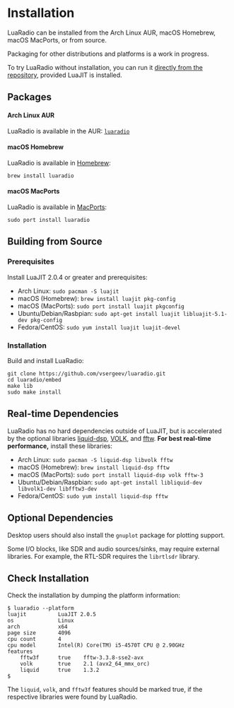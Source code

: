 # Installation

LuaRadio can be installed from the Arch Linux AUR, macOS Homebrew, macOS
MacPorts, or from source.

Packaging for other distributions and platforms is a work in progress.

To try LuaRadio without installation, you can run it [directly from the
repository](../README.md#quickstart), provided LuaJIT is installed.

## Packages

#### Arch Linux AUR

LuaRadio is available in the AUR: [`luaradio`](https://aur.archlinux.org/packages/luaradio)

#### macOS Homebrew

LuaRadio is available in [Homebrew](http://brew.sh/):

```
brew install luaradio
```

#### macOS MacPorts

LuaRadio is available in [MacPorts](https://www.macports.org/):

```
sudo port install luaradio
```

## Building from Source

### Prerequisites

Install LuaJIT 2.0.4 or greater and prerequisites:

* Arch Linux: `sudo pacman -S luajit`
* macOS (Homebrew): `brew install luajit pkg-config`
* macOS (MacPorts): `sudo port install luajit pkgconfig`
* Ubuntu/Debian/Rasbpian: `sudo apt-get install luajit libluajit-5.1-dev pkg-config`
* Fedora/CentOS: `sudo yum install luajit luajit-devel`

### Installation

Build and install LuaRadio:

```
git clone https://github.com/vsergeev/luaradio.git
cd luaradio/embed
make lib
sudo make install
```

## Real-time Dependencies

LuaRadio has no hard dependencies outside of LuaJIT, but is accelerated by the
optional libraries [liquid-dsp](https://github.com/jgaeddert/liquid-dsp),
[VOLK](http://libvolk.org/), and [fftw](http://www.fftw.org/). **For best
real-time performance,** install these libraries:

* Arch Linux: `sudo pacman -S liquid-dsp libvolk fftw`
* macOS (Homebrew): `brew install liquid-dsp fftw`
* macOS (MacPorts): `sudo port install liquid-dsp volk fftw-3`
* Ubuntu/Debian/Raspbian: `sudo apt-get install libliquid-dev libvolk1-dev libfftw3-dev`
* Fedora/CentOS: `sudo yum install liquid-dsp fftw`

## Optional Dependencies

Desktop users should also install the `gnuplot` package for plotting support.

Some I/O blocks, like SDR and audio sources/sinks, may require external
libraries. For example, the RTL-SDR requires the `librtlsdr` library.

## Check Installation

Check the installation by dumping the platform information:

```
$ luaradio --platform
luajit          LuaJIT 2.0.5
os              Linux
arch            x64
page size       4096
cpu count       4
cpu model       Intel(R) Core(TM) i5-4570T CPU @ 2.90GHz
features
    fftw3f      true    fftw-3.3.8-sse2-avx
    volk        true    2.1 (avx2_64_mmx_orc)
    liquid      true    1.3.2
$
```

The `liquid`, `volk`, and `fftw3f` features should be marked true, if the
respective libraries were found by LuaRadio.
